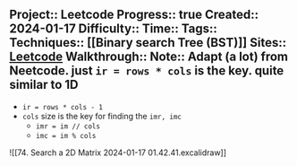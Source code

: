 Project:: Leetcode
Progress:: true
Created:: 2024-01-17
Difficulty:: 
Time:: 
Tags:: 
Techniques:: [[Binary search Tree (BST)]]
Sites:: [Leetcode](https://leetcode.com/problems/search-a-2d-matrix/description/)
Walkthrough:: 
Note:: Adapt (a lot) from Neetcode. just `ir = rows * cols` is the key. quite similar to 1D
---
- `ir = rows * cols - 1`
- `cols` size is the key for finding the `imr, imc`
	- `imr = im // cols`
	- `imc = im % cols`

![[74. Search a 2D Matrix 2024-01-17 01.42.41.excalidraw]]